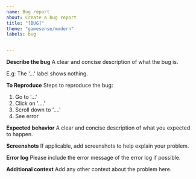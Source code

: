 ```yaml
---
name: Bug report
about: Create a bug report
title: "[BUG]"
theme: "gamesense/modern"
labels: bug


---
```


**Describe the bug**
A clear and concise description of what the bug is.

E.g: The '...' label shows nothing.

**To Reproduce**
Steps to reproduce the bug:
1. Go to '...'
2. Click on '....'
3. Scroll down to '....'
4. See error

**Expected behavior**
A clear and concise description of what you expected to happen.

**Screenshots**
If applicable, add screenshots to help explain your problem.

**Error log**
Please include the error message of the error log if possible.

**Additional context**
Add any other context about the problem here.
